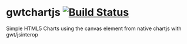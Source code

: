 # gwtchartjs [![Build Status](https://travis-ci.org/acodrx/gwtchartjs.svg?branch=master)](https://travis-ci.org/acodrx/gwtchartjs)
Simple HTML5 Charts using the canvas element from native chartjs with gwt/jsinterop
